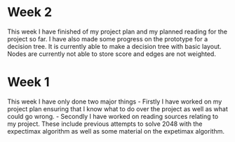 # Week 2
This week I have finished of my project plan and my planned reading for the project so far.
I have also made some progress on the prototype for a decision tree. It is currently able to make a decision tree
with basic layout. Nodes are currently not able to store score and edges are not weighted.

# Week 1
This week I have only done two major things
	- Firstly I have worked on my project plan ensuring that I know what to do over the project as well as what could go wrong.
	- Secondly I have worked on reading sources relating to my project. These include previous attempts to solve 2048 with the
	  expectimax algorithm as well as some material on the expetimax algorithm.
